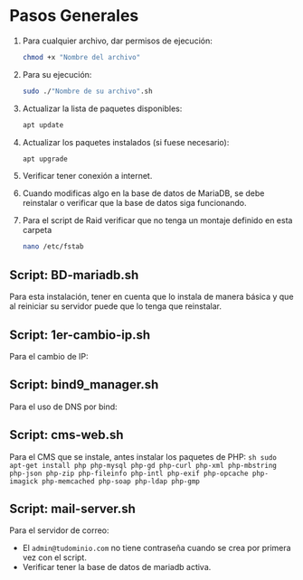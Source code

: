 # Pasos Generales

1. Para cualquier archivo, dar permisos de ejecución:
    ```sh
    chmod +x "Nombre del archivo"
    ```

2. Para su ejecución:
    ```sh
    sudo ./"Nombre de su archivo".sh
    ```

3. Actualizar la lista de paquetes disponibles:
    ```sh
    apt update
    ```

4. Actualizar los paquetes instalados (si fuese necesario):
    ```sh
    apt upgrade
    ```

5. Verificar tener conexión a internet.

6. Cuando modificas algo en la base de datos de MariaDB, se debe reinstalar o verificar que la base de datos siga funcionando.

7. Para el script de Raid verificar que no tenga un montaje definido en esta carpeta 
   ```sh
   nano /etc/fstab
   ```
## Script: BD-mariadb.sh
Para esta instalación, tener en cuenta que lo instala de manera básica y que al reiniciar su servidor puede que lo tenga que reinstalar. 

## Script: 1er-cambio-ip.sh
Para el cambio de IP:


## Script: bind9_manager.sh
Para el uso de DNS por bind:


## Script: cms-web.sh
Para el CMS que se instale, antes instalar los paquetes de PHP:
    ```sh
    sudo apt-get install php php-mysql php-gd php-curl php-xml php-mbstring php-json php-zip php-fileinfo php-intl php-exif php-opcache php-imagick php-memcached php-soap php-ldap php-gmp
    ```

## Script: mail-server.sh
Para el servidor de correo:
- El `admin@tudominio.com` no tiene contraseña cuando se crea por primera vez con el script.
- Verificar tener la base de datos de mariadb activa.



